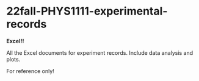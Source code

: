 # 22fall-PHYS1111-experimental-records
**Excel!!**

All the Excel documents for experiment records. Include data analysis and plots.

For reference only!

